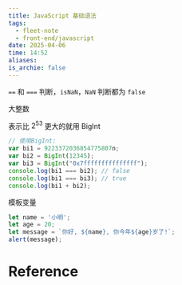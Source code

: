```yaml
---
title: JavaScript 基础语法
tags:
  - fleet-note
  - front-end/javascript
date: 2025-04-06
time: 14:52
aliases: 
is_archie: false
---
```


`==` 和 `===` 判断，`isNaN`，`NaN` 判断都为 `false`

大整数

表示比 $2^{53}$ 更大的就用 BigInt

```javascript
// 使用BigInt:
var bi1 = 9223372036854775807n;
var bi2 = BigInt(12345);
var bi3 = BigInt("0x7fffffffffffffff");
console.log(bi1 === bi2); // false
console.log(bi1 === bi3); // true
console.log(bi1 + bi2);
```


模板变量

```js
let name = '小明';
let age = 20;
let message = `你好, ${name}, 你今年${age}岁了!`;
alert(message);
```




# Reference